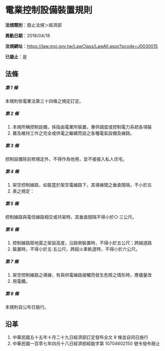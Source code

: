 # 電業控制設備裝置規則

**法規類別**：廢止法規＞經濟部

**異動日期**：2018/04/18  

**法規網址**：https://law.moj.gov.tw/LawClass/LawAll.aspx?pcode=J0030015

**已廢止**：是



## 法條
##### 第 1 條
本規則依電業法第三十四條之規定訂定。

##### 第 2 條
1. 本規所稱控制設備，係指由電業所裝置，專供調度或控制電力系統各項裝
1. 置及維持工作之完全或供電之繼續而設之各種電氣設備及線路。

##### 第 3 條
控制設備除前修規定外，不得作為他用，並不接接入私人住宅。

##### 第 4 條
1. 架空控制線路，如裝罝於架空電線路下，其導線間之垂直間隔，不小於左
1. 表之規定：

##### 第 5 條
控制線路與電信線路相交或共架時，其垂直間隔不得小於○‧三公尺。

##### 第 6 條
1. 控制線路距地面之架設高度，沿路側裝置時，不得小於五公尺；跨越道路
1. 裝置時，不得小於五‧五公尺，跨超火車軌道時，不得小於六公尺。

##### 第 7 條
1. 架空控制線路之導線，有與供電線路接觸而發生危險之情形時，應儘量改
1. 用電纜。

##### 第 8 條
本規則自公布日施行。

## 沿革
1. 中華民國五十五年十月二十九日經濟部訂定發布全文 8  條並自同日施行
1. 中華民國一百零七年四月十八日經濟部經能字第 10704602150  號令發布廢止
